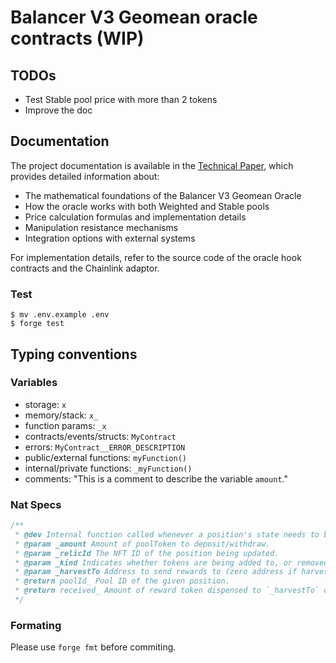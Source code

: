 # Balancer V3 Geomean oracle contracts (WIP)

## TODOs

-   Test Stable pool price with more than 2 tokens
-   Improve the doc


## Documentation

The project documentation is available in the [Technical Paper](./TECHPAPER.md), which provides detailed information about:

- The mathematical foundations of the Balancer V3 Geomean Oracle
- How the oracle works with both Weighted and Stable pools
- Price calculation formulas and implementation details
- Manipulation resistance mechanisms
- Integration options with external systems

For implementation details, refer to the source code of the oracle hook contracts and the Chainlink adaptor.

### Test


```shell
$ mv .env.example .env
$ forge test
```

## Typing conventions

### Variables

-   storage: `x`
-   memory/stack: `x_`
-   function params: `_x`
-   contracts/events/structs: `MyContract`
-   errors: `MyContract__ERROR_DESCRIPTION`
-   public/external functions: `myFunction()`
-   internal/private functions: `_myFunction()`
-   comments: "This is a comment to describe the variable `amount`."

### Nat Specs

```js
/**
 * @dev Internal function called whenever a position's state needs to be modified.
 * @param _amount Amount of poolToken to deposit/withdraw.
 * @param _relicId The NFT ID of the position being updated.
 * @param _kind Indicates whether tokens are being added to, or removed from, a pool.
 * @param _harvestTo Address to send rewards to (zero address if harvest should not be performed).
 * @return poolId_ Pool ID of the given position.
 * @return received_ Amount of reward token dispensed to `_harvestTo` on harvest.
 */
```

### Formating

Please use `forge fmt` before commiting.


